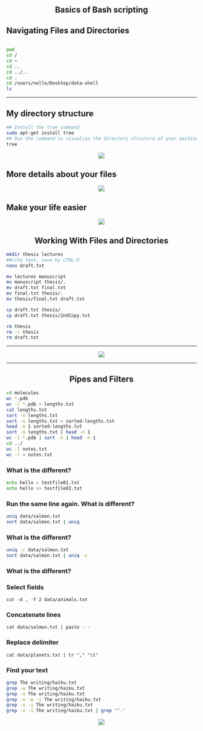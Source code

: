 <h2 align="center"> Basics of Bash scripting </h2>

<h2 align="left"> Navigating Files and Directories </h2>

```bash

pwd
cd /
cd ~
cd ..
cd ../..
cd .
cd /users/nelle/Desktop/data-shell
ls

```

<hr>

<h2 align="left"> My directory structure</h2>

```bash
## Install the tree command
sudo apt-get install tree  
## Run the command to visualize the directory structure of your machine
tree
```

<p align="center"><a href="#"><img src="./assets/3.png"></a></p>


<h2 align="left">More details about your files</h2>
<p align="center"><a href="#"><img src="./assets/2.png"></a></p>


<h2 align="left">Make your life easier</h2>
<p align="center"><a href="#"><img src="./assets/4.png"></a></p>


<h2 align="center">Working With Files and Directories</h2>

```bash
mkdir thesis lectures
#Write text, save by CTRL-O 
nano draft.txt

mv lectures manuscript
mv manuscript thesis/. 
mv draft.txt final.txt
mv final.txt thesis/.
mv thesis/final.txt draft.txt

cp draft.txt thesis/
cp draft.txt thesis/2ndCopy.txt

rm thesis
rm -r thesis
rm draft.txt
```

<hr>

<p align="center"><a href="#"><img src="./assets/5.png"></a></p>

<hr>

<h2 align="center">Pipes and Filters</h2>

```bash
cd molecules
wc *.pdb
wc -l *.pdb > lengths.txt
cat lengths.txt
sort -n lengths.txt
sort -n lengths.txt > sorted-lengths.txt
head -n 1 sorted-lengths.txt
sort -n lengths.txt | head -n 1
wc -l *.pdb | sort -n | head -n 1
cd ../
wc -l notes.txt
wc -l < notes.txt
```
<b><h3>What is the different?</h3></b>

```bash
echo hello > testfile01.txt
echo hello >> testfile02.txt
```

<b><h3>Run the same line again. What is different?</h3></b>

```bash
uniq data/salmon.txt
sort data/salmon.txt | uniq
```

<b><h3>What is the different?</h3></b>


```bash
uniq -c data/salmon.txt
sort data/salmon.txt | uniq -c
```

<b><h3>What is the different?</h3></b>

<h3>Select fields</h3>

`cut -d , -f 2 data/animals.txt`


<h3>Concatenate lines</h3>

`cat data/salmon.txt | paste - -`

<h3>Replace delimiter</h3>

`cat data/planets.txt | tr "," "\t"`

<h3>Find your text</h3>

```bash
grep The writing/haiku.txt
grep -w The writing/haiku.txt
grep -n The writing/haiku.txt
grep -n -w -i The writing/haiku.txt
grep -v -i The writing/haiku.txt
grep -v -i The writing/haiku.txt | grep "^."
```

<p align="center"><a href="#"><img src="./assets/6.png"></a></p>





